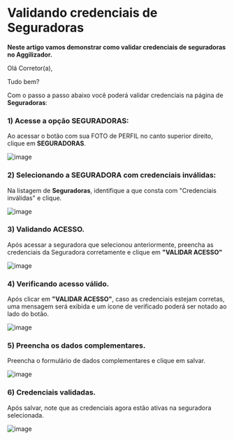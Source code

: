 # Validando credenciais de Seguradoras
**Neste artigo vamos demonstrar como validar credenciais de seguradoras no Aggilizador.**

Olá Corretor(a),

Tudo bem?

Com o passo a passo abaixo você poderá validar credenciais na página de **Seguradoras**:

### 1) Acesse a opção SEGURADORAS:

Ao acessar o botão com sua FOTO de PERFIL no canto superior direito, clique em **SEGURADORAS**.

![image](https://github.com/user-attachments/assets/e511c00d-168b-490b-908c-898b07902d6e)

### 2) Selecionando a SEGURADORA com credenciais inválidas:

Na listagem de **Seguradoras**, identifique a que consta com "Credenciais inválidas" e clique.

![image](https://github.com/user-attachments/assets/00f4c274-55e9-474e-9d1f-2bf40fe6dc73)

### 3) Validando ACESSO.

Após acessar a seguradora que selecionou anteriormente, preencha as credenciais da Seguradora corretamente e clique em **"VALIDAR ACESSO"**

![image](https://github.com/user-attachments/assets/a0623616-6384-411a-84f0-9604cee39b74)

### 4) Verificando acesso válido.

Após clicar em **"VALIDAR ACESSO"**, caso as credenciais estejam corretas, uma mensagem será exibida e um ícone de verificado poderá ser notado ao lado do botão.

![image](https://github.com/user-attachments/assets/f8d180e9-c9b4-4b97-83bb-7a64f52f6d53)

### 5) Preencha os dados complementares.

Preencha o formulário de dados complementares e clique em salvar.

![image](https://github.com/user-attachments/assets/f92e1fbc-a021-411e-8601-daf4e291158a)

### 6) Credenciais validadas.

Após salvar, note que as credenciais agora estão ativas na seguradora selecionada.

![image](https://github.com/user-attachments/assets/37b4e4ae-3ad2-47fe-a1c8-3f658e14f8dd)
